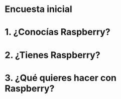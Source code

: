 # Encuesta inicial

# 1. ¿Conocías Raspberry?

# 2. ¿Tienes Raspberry?

# 3. ¿Qué quieres hacer con Raspberry?